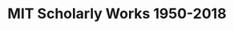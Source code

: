---
layout: default
cost: None
description: Scholarly works produced by MIT 1950-2018
location: https://lens-public.s3-us-west-2.amazonaws.com/sloan/scholarly/201932/mit_scholarly.zip
record_creation_timestamp: 11/17/2020 17:20:46
shortname: mit_scholarly
title: MIT Scholarly Works 1950-2018
uuid: bfc3892d-2170-47ed-b056-a573c845efa5
---
